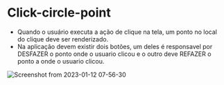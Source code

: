 # Click-circle-point

- Quando o usuário executa a ação de clique na tela, um ponto no local do clique deve ser renderizado.
- Na aplicação devem existir dois botões, um deles é responsavel por DESFAZER o ponto onde o usuario clicou e o outro deve REFAZER o ponto a onde o usuario clicou. 

![Screenshot from 2023-01-12 07-56-30](https://user-images.githubusercontent.com/94575118/212049946-d1856550-f8ad-4210-9b11-b9ac14005c01.png)
